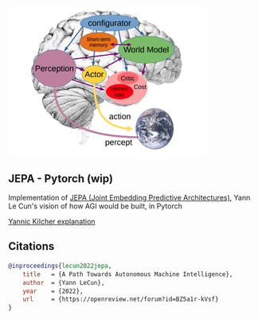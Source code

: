 <img src="./jepa.png" width="400px"></img>

## JEPA - Pytorch (wip)

Implementation of <a href="https://openreview.net/forum?id=BZ5a1r-kVsf">JEPA (Joint Embedding Predictive
Architectures)</a>, Yann Le Cun's vision of how AGI would be built, in Pytorch

<a href="https://www.youtube.com/watch?v=jSdHmImyUjk">Yannic Kilcher explanation</a>

## Citations

```bibtex
@inproceedings{lecun2022jepa,
    title   = {A Path Towards Autonomous Machine Intelligence},
    author  = {Yann LeCun},
    year    = {2022},
    url     = {https://openreview.net/forum?id=BZ5a1r-kVsf}
}
```
